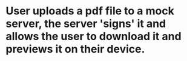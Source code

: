 # User uploads a pdf file to a mock server, the server 'signs' it and allows the user to download it and previews it on their device.

